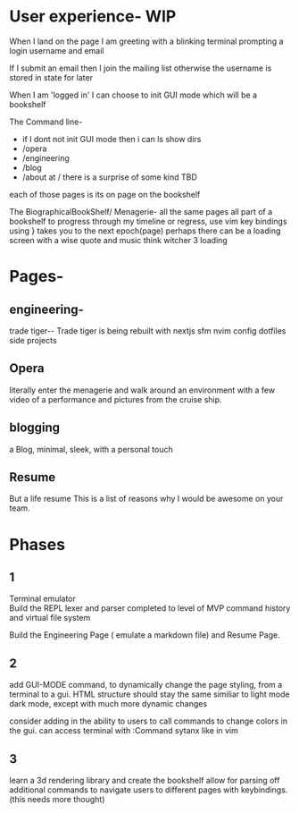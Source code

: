 # User experience- WIP

When I land on the page I am greeting with a blinking terminal prompting a login
username
and email

If I submit an email then I join the mailing list otherwise the username is stored in state
for later

When I am 'logged in' I can choose to init GUI mode which will be a bookshelf

The Command line-

- if I dont not init GUI mode then i can ls show dirs
- /opera
- /engineering
- /blog
- /about
  at / there is a surprise of some kind TBD

each of those pages is its on page on the bookshelf

The BiographicalBookShelf/ Menagerie-
all the same pages all part of a bookshelf
to progress through my timeline or regress,
use vim key bindings
using } takes you to the next epoch(page)
perhaps there can be a loading screen with a wise quote and music
think witcher 3 loading

# Pages-

## engineering-

trade tiger-- Trade tiger is being rebuilt with nextjs
sfm
nvim config
dotfiles
side projects

## Opera

literally enter the menagerie and walk around an environment with a few video of a performance
and pictures from the cruise ship.

## blogging

a Blog, minimal, sleek, with a personal touch

## Resume

But a life resume
This is a list of reasons why I would be awesome on your team.

# Phases

## 1
Terminal emulator  
Build the REPL
lexer and parser completed to level of MVP
command history and virtual file system

Build the Engineering Page ( emulate a markdown file) and Resume Page.

## 2
add GUI-MODE command, to dynamically change the page styling, from a terminal to a gui. HTML structure should stay the same
similiar to light mode dark mode, except with much more dynamic changes

consider adding in the ability to users to call commands to change colors in the gui.  can access terminal with :Command sytanx like in vim

## 3

learn a 3d rendering library and create the bookshelf
allow for parsing off additional commands to navigate users to different pages with keybindings.(this needs more thought)
